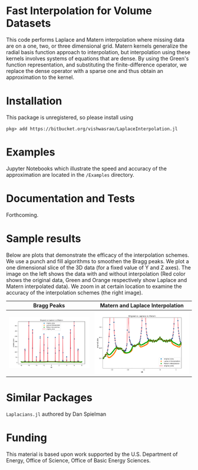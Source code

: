 # Fast Interpolation for Volume Datasets
This code performs Laplace and Matern interpolation where missing data are on a one, two, or three
dimensional grid. Matern
kernels generalize the radial basis function approach to interpolation, but
interpolation using these kernels 
involves systems of equations that are dense. By using the Green's function
representation, and substituting the finite-difference operator, we replace the dense operator with a sparse one
and thus obtain an approximation to the kernel.

# Installation

This package is unregistered, so please install using

```<julia-repl>
pkg> add https://bitbucket.org/vishwasrao/LaplaceInterpolation.jl
```

# Examples
Jupyter Notebooks which illustrate the speed and accuracy of the approximation
are located in the `/Examples` directory.

# Documentation and Tests
Forthcoming.

# Sample results
Below are plots that demonstrate the efficacy of the interpolation schemes. We
use a punch and fill algorithms to smoothen the Bragg peaks.  We plot a one
dimensional slice of the 3D data (for a fixed value of Y and Z axes). The image
on the left shows the data with and without interpolation (Red color shows the
original data, Green and Orange respectively show Laplace and Matern
interpolated data). We zoom in at certain location to examine the accuracy of
the interpolation schemes (the right image).


Bragg Peaks                | Matern and Laplace Interpolation 
:-------------------------:|:--------------------------------:
![](docs/BragPeaks.png)  |  ![](docs/Punch_Fill.png)

# Similar Packages
```Laplacians.jl``` authored by Dan Spielman

# Funding
This material is based upon work supported by the U.S. Department of Energy,
Office of Science, Office of Basic Energy Sciences.

